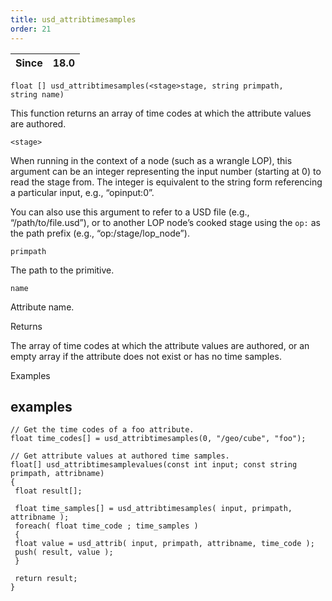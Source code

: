 ```yaml
---
title: usd_attribtimesamples
order: 21
---
```

| Since | 18.0 |
| --- | --- |

`float [] usd_attribtimesamples(<stage>stage, string primpath, string name)`

This function returns an array of time codes at which the attribute values are
authored.

`<stage>`

When running in the context of a node (such as a wrangle LOP), this argument can be an integer representing the input number (starting at 0) to read the stage from. The integer is equivalent to the string form referencing a particular input, e.g., “opinput:0”.

You can also use this argument to refer to a USD file (e.g., “/path/to/file.usd”), or to another LOP node’s cooked stage using the `op:` as the path prefix (e.g., “op:/stage/lop_node”).

`primpath`

The path to the primitive.

`name`

Attribute name.

Returns

The array of time codes at which the attribute values are authored, or an empty array if the attribute does not exist or has no time samples.

Examples

## examples

```vex
// Get the time codes of a foo attribute.
float time_codes[] = usd_attribtimesamples(0, "/geo/cube", "foo");

```

```vex
// Get attribute values at authored time samples.
float[] usd_attribtimesamplevalues(const int input; const string primpath, attribname)
{
 float result[];

 float time_samples[] = usd_attribtimesamples( input, primpath, attribname );
 foreach( float time_code ; time_samples ) 
 {
 float value = usd_attrib( input, primpath, attribname, time_code );
 push( result, value );
 }

 return result;
}

```
